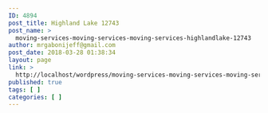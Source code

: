 ```yaml
---
ID: 4894
post_title: Highland Lake 12743
post_name: >
  moving-services-moving-services-moving-services-highlandlake-12743
author: mrgabonijeff@gmail.com
post_date: 2018-03-28 01:38:34
layout: page
link: >
  http://localhost/wordpress/moving-services-moving-services-moving-services-highlandlake-12743/
published: true
tags: [ ]
categories: [ ]
---
```

